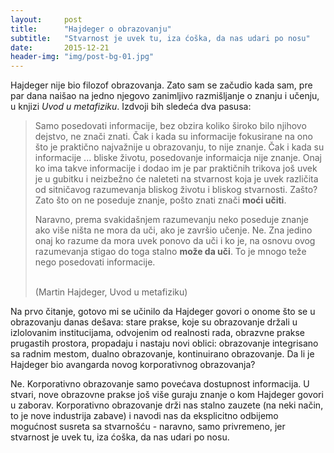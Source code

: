 ```yaml
---
layout:     post
title:      "Hajdeger o obrazovanju"
subtitle:   "Stvarnost je uvek tu, iza ćoška, da nas udari po nosu"
date:       2015-12-21
header-img: "img/post-bg-01.jpg"
---
```


<p>Hajdeger nije bio filozof obrazovanja. Zato sam se začudio kada sam, pre par dana naišao na jedno njegovo zanimljivo razmišljanje o znanju i učenju, u knjizi <em>Uvod u metafiziku</em>. Izdvoji bih sledeća dva pasusa:</p>
<blockquote><p>Samo posedovati informacije, bez obzira koliko široko bilo njihovo dejstvo, ne znači znati. Čak i kada su informacije fokusirane na ono što je praktično najvažnije u obrazovanju, to nije znanje. Čak i kada su informacije ... bliske životu, posedovanje informaicja nije znanje. Onaj ko ima takve informacije i dodao im je par praktičnih trikova još uvek je u gubitku i neizbežno će naleteti na stvarnost koja je uvek različita od sitničavog razumevanja bliskog životu i bliskog stvarnosti. Zašto? Zato što on ne poseduje znanje, pošto znati znači <strong>moći učiti</strong>. </p>
<p>Naravno, prema svakidašnjem razumevanju neko poseduje znanje ako više ništa ne mora da uči, ako je završio učenje. Ne. Zna jedino onaj ko razume da mora uvek ponovo da uči i ko je, na osnovu ovog razumevanja stigao do toga stalno <strong>može da uči</strong>. To je mnogo teže nego posedovati informacije.</p>
<br/>(Martin Hajdeger, Uvod u metafiziku)</blockquote>
<p>Na prvo čitanje, gotovo mi se učinilo da Hajdeger govori o onome što se u obrazovanju danas dešava: stare prakse, koje su obrazovanje držali u izlolovanim institucijama, odvojenim od realnosti rada, obrazvne prakse prugastih prostora, propadaju i nastaju novi oblici: obrazovanje integrisano sa radnim mestom, dualno obrazovanje, kontinuirano obrazovanje. Da li je Hajdeger bio avangarda novog korporativnog obrazovanja?</p>
<p>Ne. Korporativno obrazovanje samo povećava dostupnost informacija. U stvari, nove obrazovne prakse još više guraju znanje o kom Hajdeger govori u zaborav. Korporativno obrazovanje drži nas stalno zauzete (na neki način, to je nove industrija zabave) i navodi nas da eksplicitno odbijemo mogućnost susreta sa stvarnošću - naravno, samo privremeno, jer stvarnost je uvek tu, iza ćoška, da nas udari po nosu.</p>